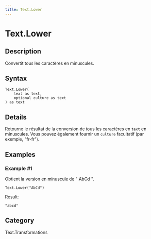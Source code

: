 ```yaml
---
title: Text.Lower
---
```


# Text.Lower


## Description

Convertit tous les caractères en minuscules.


## Syntax

```powerquery
Text.Lower(
    text as text,
    optional culture as text
) as text
```


## Details

Retourne le résultat de la conversion de tous les caractères en <code>text</code> en minuscules. Vous pouvez également fournir un <code>culture</code> facultatif (par exemple, "fr-fr").


## Examples

### Example #1 
Obtient la version en minuscule de &#34; AbCd &#34;.
```powerquery
Text.Lower("AbCd")
```

Result: 
```powerquery
"abcd"
```




## Category
Text.Transformations
